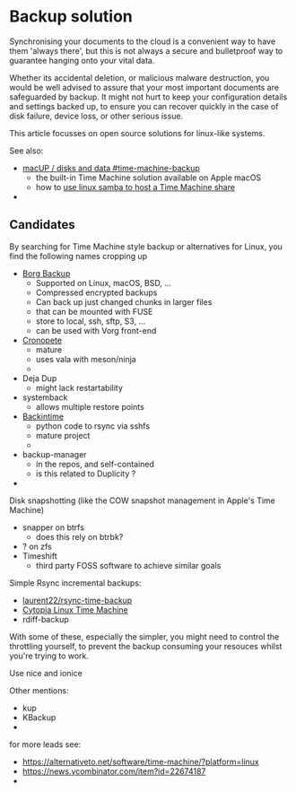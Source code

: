 # Backup solution

Synchronising your documents to the cloud is a convenient way 
to have them 'always there', but this is not always a 
secure and bulletproof way to guarantee hanging onto your vital data. 

Whether its accidental deletion, or malicious malware destruction, 
you would be well advised to assure that your most 
important documents are safeguarded by backup. 
It might not hurt to keep your configuration details and settings 
backed up, to ensure you can recover quickly in the case of 
disk failure, device loss, or other serious issue.

This article focusses on open source solutions for linux-like systems. 

See also:
* [macUP / disks and data #time-machine-backup](https://github.com/artmg/macUP/blob/main/disks_and_data.md#time-machine-backup)
	* the built-in Time Machine solution available on Apple macOS
	* how to [use linux samba to host a Time Machine share](https://github.com/artmg/macUP/blob/main/disks_and_data.md#offer-a-linux-samba-share)
* 

## Candidates

By searching for Time Machine style backup or alternatives for Linux, 
you find the following names cropping up

* [Borg Backup](https://www.borgbackup.org/)
	* Supported on Linux, macOS, BSD, ...
	* Compressed encrypted backups
	* Can back up just changed chunks in larger files
	* that can be mounted with FUSE
	* store to local, ssh, sftp, S3, ...
	* can be used with Vorg front-end
* [Cronopete](https://gitlab.com/rastersoft/cronopete)
	* mature
	* uses vala with meson/ninja
	* 
* Deja Dup
	* might lack restartability
* systemback
	* allows multiple restore points
* [Backintime](https://github.com/bit-team/backintime)
	* python code to rsync via sshfs
	* mature project
	* 
* backup-manager
	* in the repos, and self-contained
	* is this related to Duplicity ?
* 

Disk snapshotting (like the COW snapshot management in Apple's Time Machine)

* snapper on btrfs
	* does this rely on btrbk?
* ? on zfs
* Timeshift
	* third party FOSS software to achieve similar goals

Simple Rsync incremental backups:

* [laurent22/rsync-time-backup](https://github.com/laurent22/rsync-time-backup)
* [Cytopia Linux Time Machine](https://github.com/cytopia/linux-timemachine)
* rdiff-backup

With some of these, especially the simpler, 
you might need to control the throttling yourself, 
to prevent the backup consuming your resouces 
whilst you're trying to work.

Use nice and ionice

Other mentions:

* kup
* KBackup
* 

for more leads see:

* https://alternativeto.net/software/time-machine/?platform=linux
* https://news.ycombinator.com/item?id=22674187
* 



